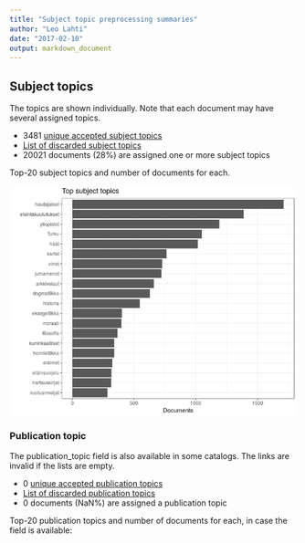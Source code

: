 ```yaml
---
title: "Subject topic preprocessing summaries"
author: "Leo Lahti"
date: "2017-02-10"
output: markdown_document
---
```


## Subject topics

The topics are shown individually. Note that each document may have
several assigned topics.



  * 3481 [unique accepted subject topics](output.tables/subject_topic_accepted.csv)
  * [List of discarded subject topics](output.tables/subject_topic_discarded.csv)
  * 20021 documents (28%) are assigned one or more subject topics 


Top-20 subject topics and number of documents for each.

![plot of chunk summarytopics22](figure/summarytopics22-1.png)

### Publication topic

The publication_topic field is also available in some catalogs. The links are invalid if the lists are empty.



  * 0 [unique accepted publication topics](output.tables/publication_topic_accepted.csv)
  * [List of discarded publication topics](output.tables/publication_topic_discarded.csv)
  * 0 documents (NaN%) are assigned a publication topic 

Top-20 publication topics and number of documents for each, in
case the field is available:


